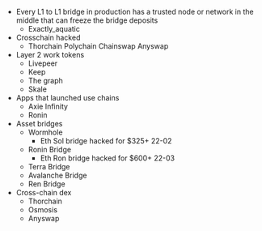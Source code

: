 - Every L1 to L1 bridge in production has a trusted node or network in the middle that can freeze the bridge deposits
	- Exactly_aquatic
- Crosschain hacked
	- Thorchain
	  Polychain
	  Chainswap
	  Anyswap
- Layer 2 work tokens
	- Livepeer
	- Keep
	- The graph
	- Skale
- Apps that launched use chains
	- Axie Infinity
	- Ronin
- Asset bridges
	- Wormhole
		- Eth Sol bridge hacked for $325+ 22-02
	- Ronin Bridge
		- Eth Ron bridge hacked for $600+ 22-03
	- Terra Bridge
	- Avalanche Bridge
	- Ren Bridge
- Cross-chain dex
	- Thorchain
	- Osmosis
	- Anyswap